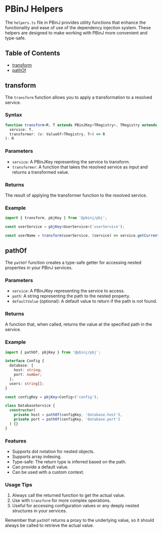 # PBinJ Helpers

The `helpers.ts` file in PBinJ provides utility functions that enhance the functionality and ease of use of the dependency injection system. These helpers are designed to make working with PBinJ more convenient and type-safe.

## Table of Contents

- [transform](#transform)
- [pathOf](#pathof)

## transform

The `transform` function allows you to apply a transformation to a resolved service.

### Syntax

```typescript
function transform<R, T extends PBinJKey<TRegistry>, TRegistry extends RegistryType = Registry>(
  service: T,
  transformer: (v: ValueOf<TRegistry, T>) => R
): R
```

### Parameters

- `service`: A PBinJKey representing the service to transform.
- `transformer`: A function that takes the resolved service as input and returns a transformed value.

### Returns

The result of applying the transformer function to the resolved service.

### Example

```typescript
import { transform, pbjKey } from '@pbinj/pbj';

const userService = pbjKey<UserService>('userService');

const userName = transform(userService, (service) => service.getCurrentUser().name);
```

## pathOf

The `pathOf` function creates a type-safe getter for accessing nested properties in your PBinJ services.


### Parameters

- `service`: A PBinJKey representing the service to access.
- `path`: A string representing the path to the nested property.
- `defaultValue` (optional): A default value to return if the path is not found.

### Returns

A function that, when called, returns the value at the specified path in the service.

### Example

```typescript
import { pathOf, pbjKey } from '@pbinj/pbj';

interface Config {
  database: {
    host: string;
    port: number;
  };
  users: string[];
}

const configKey = pbjKey<Config>('config');

class DatabaseService {
  constructor(
    private host = pathOf(configKey, 'database.host'),
    private port = pathOf(configKey, 'database.port')
  ) {}
}

```

### Features

- Supports dot notation for nested objects.
- Supports array indexing.
- Type-safe: The return type is inferred based on the path.
- Can provide a default value.
- Can be used with a custom context.

### Usage Tips

1. Always call the returned function to get the actual value.
2. Use with `transform` for more complex operations.
3. Useful for accessing configuration values or any deeply nested structures in your services.

Remember that `pathOf` returns a proxy to the underlying value, so it should always be called to retrieve the actual value.